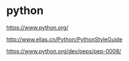# python

https://www.python.org/

http://www.elias.cn/Python/PythonStyleGuide

https://www.python.org/dev/peps/pep-0008/
